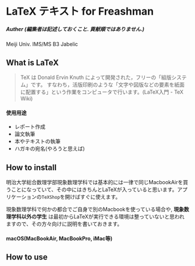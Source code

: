 # LaTeX テキスト for Freashman

##### Auther (*編集者は記述しておくこと. 貢献順ではありません.*)

Meiji Univ. IMS/MS B3 Jabelic


## What is LaTeX
>TeX は Donald Ervin Knuth によって開発された，フリーの「組版システム」です。 すなわち，活版印刷のような「文字や図版などの要素を紙面に配置する」という作業をコンピュータで行います。(LaTeX入門 - TeX Wiki)


#### 使用用途
- レポート作成
- 論文執筆
- 本やテキストの執筆
- ハガキの宛名(やろうと思えば)


## How to install

明治大学総合数理学部現象数理学科では基本的には一律で同じMacbookAirを買うことになっていて、その中にはきちんとLaTeXが入っていると思います。アプリケーションの`TeXShop`を開けばすぐに使えます。


現象数理学科で何かの都合でご自身で別のMacbookを使っている場合や, __現象数理学科以外の学生__ は最初からLaTeXが実行できる環境は整っていないと思われますので、その方々向けに説明を書いておきます。

#### macOS(MacBookAir, MacBookPro, iMac等)





## How to use







